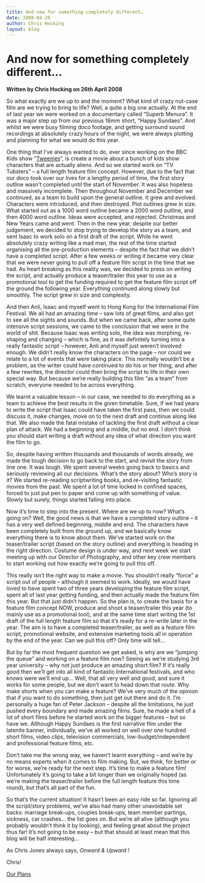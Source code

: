 ```yaml
---
title: And now for something completely different…
date: 2008-04-26
author: Chris Hocking
layout: blog
---
```

# And now for something completely different…

**Written by Chris Hocking on 26th April 2008**

So what exactly are we up to and the moment? What kind of crazy nut-case film are we trying to bring to life? Well, a quite a big one actually. At the end of last year we were worked on a documentary called “Superb Menura”. It was a major step up from our previous 16mm short, “Happy Sundaes”. And whilst we were busy filming doco footage, and getting surround sound recordings at absolutely crazy hours of the night, we were always plotting and planning for what we would do this year.

One thing that I’ve always wanted to do, ever since working on the BBC Kids show “[Tweenies](./../and-now-for-something-completely-different/www.bbc.co.uk/cbeebies/tweenies/ "Tweenies")“, is create a movie about a bunch of kids show characters that are actually aliens. And so we started work on “TV Tubsters” – a full length feature film concept. However, due to the fact that our doco took over our lives for a lengthy period of time, the first story outline wasn’t completed until the start of November. It was also hopeless and massively incomplete. Then throughout November and December we continued, as a team to build upon the general outline. It grew and evolved. Characters were introduced, and then destroyed. Plot outlines grew in size. What started out as a 1000 word outline became a 2000 word outline, and then 4000 word outline. Ideas were accepted, and rejected. Christmas and New Years came and went. Then in the new year, despite our better judgement, we decided to stop trying to develop the story as a team, and sent Isaac to work solo on a first draft of the script. While he went absolutely crazy writing like a mad man, the rest of the time started organising all the pre-production elements – despite the fact that we didn’t have a completed script. After a few weeks or writing it became very clear that we were never going to pull off a feature film script in the time that we had. As heart breaking as this reality was, we decided to press on writing the script, and actually produce a teaser/trailer this year to use as a promotional tool to get the funding required to get the feature film script off the ground the following year. Everything continued along slowly but smoothly. The script grew in size and complexity.

And then Anli, Isaac and myself went to Hong Kong for the International Film Festival. We all had an amazing time – saw lots of great films, and also got to see all the sights and sounds. But when we came back, after some quite intensive script sessions, we came to the conclusion that we were in the world of shit. Because Isaac was writing solo, the idea was morphing, re-shaping and changing – which is fine, as it was definitely turning into a really fantastic script – however, Anli and myself just weren’t involved enough. We didn’t really know the characters on the page – nor could we relate to a lot of events that were taking place. This normally wouldn’t be a problem, as the writer could have continued to do his or her thing, and after a few rewrites, the director could then bring the script to life in their own special way. But because we’re really building this film “as a team” from scratch, everyone needed to be across everything.

We learnt a valuable lesson – in our case, we needed to do everything as a team to achieve the best results in the given timetable. Sure, if we had years to write the script that Isaac could have taken the first pass, then we could discuss it, make changes, move on to the next draft and continue along like that. We also made the fatal mistake of tackling the first draft without a clear plan of attack. We had a beginning and a middle, but no end. I don’t think you should start writing a draft without any idea of what direction you want the film to go.

So, despite having written thousands and thousands of words already, we made the tough decision to go back to the start, and revisit the story from line one. It was tough. We spent several weeks going back to basics and seriously reviewing all our decisions. What’s the story about? Who’s story is it? We started re-reading scriptwriting books, and re-visiting fantastic movies from the past. We spent a lot of time locked in confined spaces, forced to just put pen to paper and come up with something of value. Slowly but surely, things started falling into place.

Now it’s time to step into the present. Where are we up to now? What’s going on? Well, the good news is that we have a completed story outline – it has a very well defined beginning, middle and end. The characters have been completely built from the ground up, and we basically know everything there is to know about them. We’ve started work on the teaser/trailer script (based on the story outline) and everything is heading in the right direction. Costume design is under way, and next week we start meeting up with our Director of Photography, and other key crew members to start working out how exactly we’re going to pull this off.

This really isn’t the right way to make a movie. You shouldn’t really “force” a script out of people – although it seemed to work. Ideally, we would have loved to have spent two of three years developing the feature film script, spent all of last year getting funding, and then actually made the feature film this year. But that just didn’t happen. So the plan is, to create the basis for a feature film concept NOW, produce and shoot a teaser/trailer this year (to mainly use as a promotional tool), and at the same time start writing the 1st draft of the full length feature film so that it’s ready for a re-write later in the year. The aim is to have a completed teaser/trailer, as well as a feature film script, promotional website, and extensive marketing tools all in operation by the end of the year. Can we pull this off? Only time will tell…

But by far the most frequent question we get asked, is why are we “jumping the queue” and working on a feature film now? Seeing as we’re studying 3rd year university – why not just produce an amazing short film? If it’s really good then we’ll get into all kind of fantastic International festivals, and who knows were we’ll end up… Well, that all very well and good, and sure it works for some people, but we don’t want to head down that route. Why make shorts when you can make a feature? We’ve very much of the opinion that if you want to do something, then just get out there and do it. I’m personally a huge fan of Peter Jackson – despite all the limitations, he just pushed every boundary and made amazing films. Sure, he made a hell of a lot of short films before he started work on the bigger features – but so have we. Although Happy Sundaes is the first narrative film under the latenite banner, individually, we’ve all worked on well over one hundred short films, video clips, television commercials, low-budget/independent and professional feature films, etc.

Don’t take me the wrong way, we haven’t learnt everything – and we’re by no means experts when it comes to film making. But, we think, for better or for worse, we’re ready for the next step. It’s time to make a feature film! Unfortunately it’s going to take a bit longer than we originally hoped (as we’re making the teaser/trailer before the full length feature this time round), but that’s all part of the fun.

So that’s the current situation! It hasn’t been an easy ride so far. Ignoring all the script/story problems, we’ve also had many other unavoidable set backs: marriage break-ups, couples break-ups, team member partings, sickness, car crashes… the list goes on. But we’re all alive (although you probably wouldn’t think it by looking), and feeling great about the project thus far! It’s not going to be easy – but that should at least mean that this blog will be half interesting…

As Chris Jones always says, *Onward & Upward* !

Chris!

[Our Plans](./../tag/our-plans/)